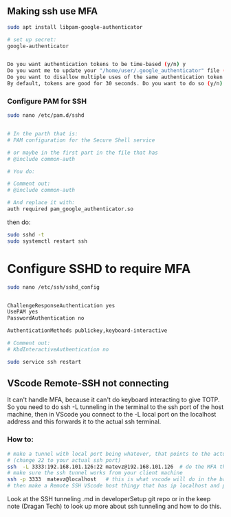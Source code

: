 



## Making ssh use MFA


```sh
sudo apt install libpam-google-authenticator

# set up secret:
google-authenticator


Do you want authentication tokens to be time-based (y/n) y
Do you want me to update your "/home/user/.google_authenticator" file (y/n) y
Do you want to disallow multiple uses of the same authentication token (y/n) y
By default, tokens are good for 30 seconds. Do you want to do so (y/n) y
```

### Configure PAM for SSH
```sh
sudo nano /etc/pam.d/sshd


# In the parth that is:
# PAM configuration for the Secure Shell service

# or maybe in the first part in the file that has
# @include common-auth

# You do:

# Comment out:
# @include common-auth

# And replace it with:
auth required pam_google_authenticator.so
```

then do:
```sh
sudo sshd -t
sudo systemctl restart ssh
```


# Configure SSHD to require MFA 
```sh
sudo nano /etc/ssh/sshd_config


ChallengeResponseAuthentication yes
UsePAM yes
PasswordAuthentication no

AuthenticationMethods publickey,keyboard-interactive

# Comment out:
# KbdInteractiveAuthentication no

sudo service ssh restart
```


## VScode Remote-SSH not connecting

It can't handle MFA, because it can't do keyboard interacting to give TOTP.
So you need to do ssh -L tunneling in the terminal to the ssh port of the host machine,
then in VScode you connect to the -L local port on the localhost address and this forwards it to the actual ssh terminal.

### How to:

```sh
# make a tunnel with local port being whatever, that points to the actual ssh port of the host machine 
# (change 22 to your actual ssh port)
ssh  -L 3333:192.168.101.126:22 matevz@192.168.101.126  # do the MFA thingy
# make sure the ssh tunnel works from your client machine
ssh -p 3333  matevz@localhost   # this is what vscode will do in the background when we connect using this as a host
# then make a Remote SSH VScode host thingy that has ip localhost and port being 3333 in this case
```

Look at the SSH tunneling .md in developerSetup git repo or in the keep note (Dragan Tech) to look up more about ssh tunneling and how to do this.




